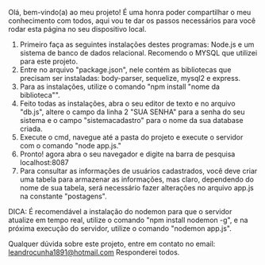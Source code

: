 Olá, bem-vindo(a) ao meu projeto! É uma honra poder compartilhar o meu conhecimento com todos, aqui vou te dar os passos necessários para você rodar esta página no seu dispositivo local.

1. Primeiro faça as seguintes instalações destes programas: Node.js e um sistema de banco de dados relacional. Recomendo o MYSQL que utilizei para este projeto.
2. Entre no arquivo "package.json", nele contém as bibliotecas que precisam ser instaladas: body-parser, sequelize, mysql2 e express.
3. Para as instalações, utilize o comando "npm install "nome da biblioteca"".
4. Feito todas as instalações, abra o seu editor de texto e no arquivo "db.js", altere o campo da linha 2 "SUA SENHA" para a senha do seu sistema e o campo "sistemacadastro" para o nome da sua database criada.
5. Execute o cmd, navegue até a pasta do projeto e execute o servidor com o comando "node app.js."
6. Pronto! agora abra o seu navegador e digite na barra de pesquisa localhost:8087
7. Para consultar as informações de usuários cadastrados, você deve criar uma tabela para armazenar as informações, mas claro, dependendo do nome de sua tabela, será necessário fazer alterações no arquivo app.js na constante "postagens".

DICA: É recomendável a instalação do nodemon para que o servidor atualize em tempo real, utilize o comando "npm install nodemon -g", e na próxima execução do servidor, utilize o comando "nodemon app.js".

Qualquer dúvida sobre este projeto, entre em contato no email: leandrocunha1891@hotmail.com
Responderei todos.
   
